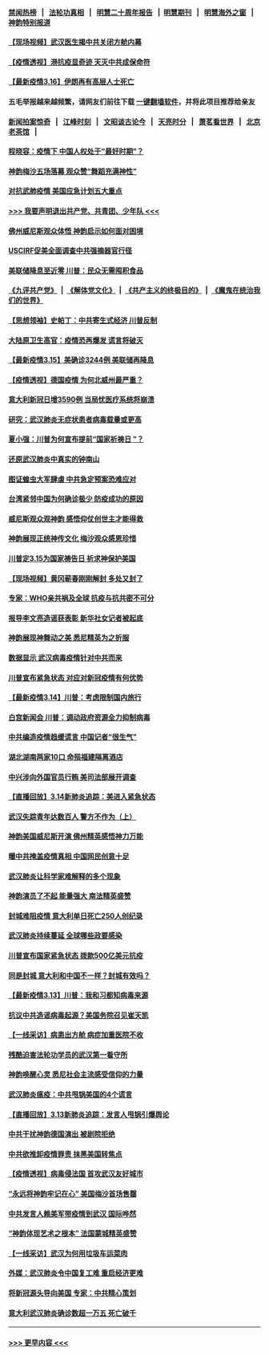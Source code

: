 #### [禁闻热榜](热点新闻.md?=0)  &nbsp;&nbsp;|&nbsp;&nbsp; [法轮功真相](https://github.com/gfw-breaker/truth/blob/master/README.md?=0) &nbsp;&nbsp;|&nbsp;&nbsp; [明慧二十周年报告](https://github.com/gfw-breaker/mh-reports/blob/master/README.md?=0) &nbsp;&nbsp;|&nbsp;&nbsp;[明慧期刊](https://github.com/gfw-breaker/mh-qikan) &nbsp;&nbsp;|&nbsp;&nbsp; [明慧海外之窗](https://github.com/gfw-breaker/mh-news/blob/master/README.md?=0) &nbsp;&nbsp;|&nbsp;&nbsp; [神韵特别报道](https://github.com/gfw-breaker/mh-news/blob/master/shenyun.md?=0)
#### [【现场视频】武汉医生揭中共关闭方舱内幕](../pages/nf4514/n11943071.md?t=03161131) 
#### [【疫情透视】港抗疫显奇迹 天灭中共成保命符](../pages/nf4514/n11942593.md?t=03161131) 
#### [【最新疫情3.16】伊朗再有高层人士死亡](../pages/nf4514/n11942860.md?t=03161131) 
#### 五毛举报越来越频繁，请网友们前往下载 [一键翻墙软件](https://github.com/gfw-breaker/ssr-accounts)，并将此项目推荐给亲友
#### [新闻拍案惊奇](https://github.com/gfw-breaker/banned-news/blob/master/pages/link4.md) &nbsp;&nbsp;|&nbsp;&nbsp; [江峰时刻](https://github.com/gfw-breaker/banned-news/blob/master/pages/link4.md) &nbsp;&nbsp;|&nbsp;&nbsp; [文昭谈古论今](https://github.com/gfw-breaker/banned-news/blob/master/pages/link4.md) &nbsp;&nbsp;|&nbsp;&nbsp; [天亮时分](https://github.com/gfw-breaker/banned-news/blob/master/pages/link4.md) &nbsp;&nbsp;|&nbsp;&nbsp; [萧茗看世界](https://github.com/gfw-breaker/banned-news/blob/master/pages/link4.md) &nbsp;&nbsp;|&nbsp;&nbsp; [北京老茶馆](https://github.com/gfw-breaker/banned-news/blob/master/pages/link4.md) &nbsp;&nbsp;|&nbsp;&nbsp; 
#### [程晓容：疫情下 中国人权处于“最好时期”？](../pages/nf4514/n11943945.md?t=03161131) 
#### [神韵梅沙五场落幕 观众赞“舞蹈充满神性”](../pages/nf4514/n11943588.md?t=03161131) 
#### [对抗武肺疫情 美国应急计划五大重点](../pages/nf4514/n11943193.md?t=03161131) 
#### [>>> 我要声明退出共产党、共青团、少年队 <<<](https://github.com/begood0513/goodnews/blob/master/quit/letter.md) 
#### [佛州威尼斯观众体悟 神韵启示如何面对困境](../pages/nf4514/n11943563.md?t=03161131) 
#### [USCIRF促美全面调查中共强摘器官行径](../pages/nf4514/n11942904.md?t=03161131) 
#### [美联储降息至近零 川普：民众无需囤积食品](../pages/nf4514/n11943043.md?t=03161131) 
#### [《九评共产党》](https://github.com/begood0513/9ping.md/blob/master/README.md) &nbsp;|&nbsp; [《解体党文化》](../../../../jtdwh.md/blob/master/README.md)  &nbsp;|&nbsp; [《共产主义的终极目的》](../../../../gczydzjmd.md/blob/master/README.md) &nbsp;|&nbsp; [《魔鬼在统治我们的世界》](../../../../mgztzwmdsj.md/blob/master/README.md) 
#### [【思想领袖】史帕丁：中共寄生式经济 川普反制](../pages/nf4514/n11805341.md?t=03161131) 
#### [大陆原卫生高官：疫情恐再爆发 谎言将破灭](../pages/nf4514/n11942229.md?t=03161131) 
#### [【最新疫情3.15】美确诊3244例 美联储再降息](../pages/nf4514/n11940988.md?t=03161131) 
#### [【疫情透视】德国疫情 为何北威州最严重？](../pages/nf4514/n11941122.md?t=03161131) 
#### [意大利新冠日增3590例 当局忧医疗系统将崩溃](../pages/nf4514/n11942691.md?t=03161131) 
#### [研究：武汉肺炎无症状患者病毒载量或更高](../pages/nf4514/n11942608.md?t=03161131) 
#### [夏小强：川普为何宣布提前“国家祈祷日 ”？](../pages/nf4514/n11941258.md?t=03161131) 
#### [还原武汉肺炎中真实的钟南山](../pages/nf4514/n11938593.md?t=03161131) 
#### [图证蝗虫大军肆虐 中共急定预案恐难应对](../pages/nf4514/n11942373.md?t=03161131) 
#### [台湾紧邻中国为何确诊极少 防疫成功的原因](../pages/nf4514/n11940819.md?t=03161131) 
#### [威尼斯观众观神韵 感悟仰仗创世主才能得救](../pages/nf4514/n11942195.md?t=03161131) 
#### [神韵展现正统神传文化 梅沙观众感恩珍惜](../pages/nf4514/n11941925.md?t=03161131) 
#### [川普定3.15为国家祷告日 祈求神保护美国](../pages/nf4514/n11941475.md?t=03161131) 
#### [【现场视频】黄冈蕲春刚刚解封 多处又封了](../pages/nf4514/n11941108.md?t=03161131) 
#### [专家：WHO亲共祸及全球 抗疫与抗共密不可分](../pages/nf4514/n11935110.md?t=03161131) 
#### [报导李文亮造谣获表彰 新华社女记者被起底](../pages/nf4514/n11939689.md?t=03161131) 
#### [神韵展现神舞动之美 悉尼精英为之折服](../pages/nf4514/n11940887.md?t=03161131) 
#### [数据显示 武汉病毒疫情针对中共而来](../pages/nf4514/n11940697.md?t=03161131) 
#### [川普宣布紧急状态 对应对新冠疫情有何优势](../pages/nf4514/n11940632.md?t=03161131) 
#### [【最新疫情3.14】川普：考虑限制国内旅行](../pages/nf4514/n11939189.md?t=03161131) 
#### [白宫新闻会 川普：调动政府资源全力抑制病毒](../pages/nf4514/n11940558.md?t=03161131) 
#### [中共编造疫情趋缓谎言 中国记者“很生气”](../pages/nf4514/n11940605.md?t=03161131) 
#### [湖北湖南两家10口 命殒福建隔离酒店](../pages/nf4514/n11940419.md?t=03161131) 
#### [中兴涉向外国官员行贿 美司法部展开调查](../pages/nf4514/n11940378.md?t=03161131) 
#### [【直播回放】3.14新肺炎追踪：美进入紧急状态](../pages/nf4514/n11940229.md?t=03161131) 
#### [武汉失踪青年达数百人 警方不作为（上）](../pages/nf4514/n11939304.md?t=03161131) 
#### [神韵美国威尼斯开演 佛州精英感悟神力万能](../pages/nf4514/n11939847.md?t=03161131) 
#### [曝中共掩盖疫情真相 中国网民创意十足](../pages/nf4514/n11939039.md?t=03161131) 
#### [武汉肺炎让科学家难解释的多个现象](../pages/nf4514/n11938553.md?t=03161131) 
#### [神韵演员了不起 能量强大 南法精英盛赞](../pages/nf4514/n11939368.md?t=03161131) 
#### [封城难阻疫情 意大利单日死亡250人创纪录](../pages/nf4514/n11939185.md?t=03161131) 
#### [武汉肺炎持续蔓延 全球哪些政要感染](../pages/nf4514/n11938672.md?t=03161131) 
#### [川普宣布国家紧急状态 拨款500亿美元抗疫](../pages/nf4514/n11939032.md?t=03161131) 
#### [同是封城 意大利和中国不一样？封城有效吗？](../pages/nf4514/n11938855.md?t=03161131) 
#### [【最新疫情3.13】川普：我和习都知病毒来源](../pages/nf4514/n11936755.md?t=03161131) 
#### [抗议中共造谣病毒起源？美国务院召见崔天凯](../pages/nf4514/n11938747.md?t=03161131) 
#### [【一线采访】病患出方舱 病症加重医院不收](../pages/nf4514/n11938627.md?t=03161131) 
#### [残酷迫害法轮功学员的武汉第一看守所](../pages/nf4514/n11935225.md?t=03161131) 
#### [神韵唤醒心灵 悉尼社会主流感受信仰的力量](../pages/nf4514/n11938756.md?t=03161131) 
#### [武汉肺炎瘟疫：中共甩锅美国的4个谎言](../pages/nf4514/n11938370.md?t=03161131) 
#### [【直播回放】3.13新肺炎追踪：发言人甩锅引爆舆论](../pages/nf4514/n11938042.md?t=03161131) 
#### [中共干扰神韵德国演出 被剧院拒绝](../pages/nf4514/n11927987.md?t=03161131) 
#### [中共欲推卸疫情罪责 抹黑美国转焦点](../pages/nf4514/n11937702.md?t=03161131) 
#### [【疫情透视】病毒侵法国 首攻武汉友好城市](../pages/nf4514/n11933899.md?t=03161131) 
#### [“永远将神韵牢记在心” 美国梅沙首场售罄](../pages/nf4514/n11937517.md?t=03161131) 
#### [中共发言人赖美军带疫情到武汉 国际哗然](../pages/nf4514/n11936484.md?t=03161131) 
#### [“神韵体现艺术之根本” 法国蒙城精英盛赞](../pages/nf4514/n11937066.md?t=03161131) 
#### [【一线采访】武汉为何用垃圾车运菜肉](../pages/nf4514/n11936647.md?t=03161131) 
#### [外媒：武汉肺炎令中国复工难 重启经济更难](../pages/nf4514/n11936267.md?t=03161131) 
#### [将新冠源头导向美国 专家：中共精心策划](../pages/nf4514/n11936432.md?t=03161131) 
#### [意大利武汉肺炎确诊数超一万五 死亡破千](../pages/nf4514/n11936332.md?t=03161131) 

----
#### [ >>> 更早内容 <<< ](../indexes/nf4514-earlier.md)
